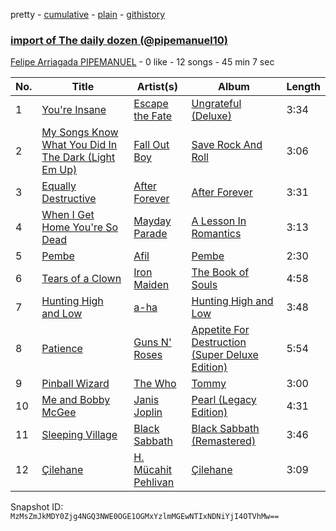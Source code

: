 pretty - [cumulative](/playlists/cumulative/5nz3AAoDyHSidelqd2fnci.md) - [plain](/playlists/plain/5nz3AAoDyHSidelqd2fnci) - [githistory](https://github.githistory.xyz/mackorone/spotify-playlist-archive/blob/main/playlists/plain/5nz3AAoDyHSidelqd2fnci)

### [import of The daily dozen \(@pipemanuel10\)](https://open.spotify.com/playlist/5nz3AAoDyHSidelqd2fnci)

> 

[Felipe Arriagada PIPEMANUEL](https://open.spotify.com/user/12145835791) - 0 like - 12 songs - 45 min 7 sec

| No. | Title | Artist(s) | Album | Length |
|---|---|---|---|---|
| 1 | [You're Insane](https://open.spotify.com/track/5dBwTQ0yjA05SggkAfrAeL) | [Escape the Fate](https://open.spotify.com/artist/5ojhEavq6altxW8fWIlLum) | [Ungrateful \(Deluxe\)](https://open.spotify.com/album/0oDUmbhMjDzh8AeVvyy9xX) | 3:34 |
| 2 | [My Songs Know What You Did In The Dark \(Light Em Up\)](https://open.spotify.com/track/2E43WFS4rRc09za2r2GmZl) | [Fall Out Boy](https://open.spotify.com/artist/4UXqAaa6dQYAk18Lv7PEgX) | [Save Rock And Roll](https://open.spotify.com/album/5jKMfS57mHTHzlSFGfPFxU) | 3:06 |
| 3 | [Equally Destructive](https://open.spotify.com/track/0Nt1lKIspwVGteAP2oMoZs) | [After Forever](https://open.spotify.com/artist/6ISyfZw4EVt16zhmH2lvxp) | [After Forever](https://open.spotify.com/album/3BZ4eHYpae6I6rJRioNAHN) | 3:31 |
| 4 | [When I Get Home You're So Dead](https://open.spotify.com/track/4ccr6FKdh8sfhnQWDGJDg5) | [Mayday Parade](https://open.spotify.com/artist/3WfJ1OtrWI7RViX9DMyEGy) | [A Lesson In Romantics](https://open.spotify.com/album/7F9J85hbe51aJxuZCVndET) | 3:13 |
| 5 | [Pembe](https://open.spotify.com/track/0a41ZkguFMiqfmsZ6b4GFb) | [Afil](https://open.spotify.com/artist/3VLAvGTqIwUGu3Tq8uI4TQ) | [Pembe](https://open.spotify.com/album/1Sd7cRCqnXwqF2DwocoSVw) | 2:30 |
| 6 | [Tears of a Clown](https://open.spotify.com/track/1UuWgZ0TXOAKCa7bXD0zW8) | [Iron Maiden](https://open.spotify.com/artist/6mdiAmATAx73kdxrNrnlao) | [The Book of Souls](https://open.spotify.com/album/4vSfHrq6XxVyMcJ6PguFR2) | 4:58 |
| 7 | [Hunting High and Low](https://open.spotify.com/track/5tewIdMVsaJWN19ZnmnPNN) | [a\-ha](https://open.spotify.com/artist/2jzc5TC5TVFLXQlBNiIUzE) | [Hunting High and Low](https://open.spotify.com/album/1ER3B6zev5JEAaqhnyyfbf) | 3:48 |
| 8 | [Patience](https://open.spotify.com/track/1OEoNpiyqBghuEUaT6Je6U) | [Guns N' Roses](https://open.spotify.com/artist/3qm84nBOXUEQ2vnTfUTTFC) | [Appetite For Destruction \(Super Deluxe Edition\)](https://open.spotify.com/album/3edmYBHOTxfz8NxJE1QmTP) | 5:54 |
| 9 | [Pinball Wizard](https://open.spotify.com/track/6LbbHFEajG9e4m0G3L47c4) | [The Who](https://open.spotify.com/artist/67ea9eGLXYMsO2eYQRui3w) | [Tommy](https://open.spotify.com/album/5cT7ee1sy2oEbFalP4asS4) | 3:00 |
| 10 | [Me and Bobby McGee](https://open.spotify.com/track/1IqFh00G2kvvMm8pRMpehA) | [Janis Joplin](https://open.spotify.com/artist/4NgfOZCL9Ml67xzM0xzIvC) | [Pearl \(Legacy Edition\)](https://open.spotify.com/album/3j7nicLAWXM0Fb08q9XGyf) | 4:31 |
| 11 | [Sleeping Village](https://open.spotify.com/track/0Had26EYIfPuSIxhnzoeen) | [Black Sabbath](https://open.spotify.com/artist/5M52tdBnJaKSvOpJGz8mfZ) | [Black Sabbath \(Remastered\)](https://open.spotify.com/album/3kloiihScLGVQVI1uHvdsd) | 3:46 |
| 12 | [Çilehane](https://open.spotify.com/track/2dxALETfKISmxQaLeZe8Mc) | [H\. Mücahit Pehlivan](https://open.spotify.com/artist/4u76tO2Z2kYuhMF0M2JV2q) | [Çilehane](https://open.spotify.com/album/1JscprvxhMRCWKLnqpZS0X) | 3:09 |

Snapshot ID: `MzMsZmJkMDY0Zjg4NGQ3NWE0OGE1OGMxYzlmMGEwNTIxNDNiYjI4OTVhMw==`
